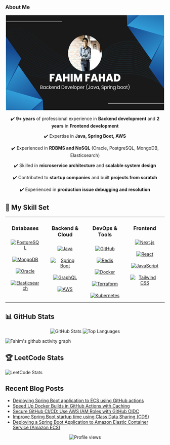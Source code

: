### About Me
<div align="center">
  <img src="https://github.com/fahimfahad92/fahimfahad92/blob/main/Fahim%20Fahad.png" alt="banner that says Fahim Fahad - Backend Developer" 
       width="500" height="300">
</div>

<div align="center">

✔️ **9+ years** of professional experience in **Backend development** and **2 years** in **Frontend development**

✔️ Expertise in **Java, Spring Boot, AWS**

✔️ Experienced in **RDBMS and NoSQL** (Oracle, PostgreSQL, MongoDB, Elasticsearch)

✔️ Skilled in **microservice architecture** and **scalable system design**

✔️ Contributed to **startup companies** and built **projects from scratch**

✔️ Experienced in **production issue debugging and resolution**

</div>  

## 💼 My Skill Set

<div align="center">
<table>
<tr>
  <!-- Databases -->
  <td valign="top" width="25%">
    <h3 align="center">Databases</h3>
    <div align="center">  
      <a href="https://www.postgresql.org/" target="_blank" title="PostgreSQL">
        <img style="margin: 10px" src="https://profilinator.rishav.dev/skills-assets/postgresql-original-wordmark.svg" alt="PostgreSQL" height="60" width="60" />
      </a>  
      <a href="https://www.mongodb.com/" target="_blank" title="MongoDB">
        <img style="margin: 10px" src="https://profilinator.rishav.dev/skills-assets/mongodb-original-wordmark.svg" alt="MongoDB" height="60" width="60" />
      </a>  
      <a href="https://www.oracle.com/database/" target="_blank" title="Oracle">
        <img style="margin: 10px" src="https://profilinator.rishav.dev/skills-assets/oracle-original.svg" alt="Oracle" height="60" width="60" />
      </a>  
      <a href="https://www.elastic.co/elasticsearch/" target="_blank" title="Elasticsearch">
        <img style="margin: 10px" src="https://profilinator.rishav.dev/skills-assets/elasticsearch.png" alt="Elasticsearch" height="60" width="60" />
      </a>  
    </div>
  </td>

  <!-- Backend & Cloud -->
  <td valign="top" width="25%">
    <h3 align="center">Backend & Cloud</h3>
    <div align="center">  
      <a href="https://www.java.com/" target="_blank" title="Java">
        <img style="margin: 10px" src="https://profilinator.rishav.dev/skills-assets/java-original-wordmark.svg" alt="Java" height="60" width="60" />
      </a>  
      <a href="https://spring.io/projects/spring-boot" target="_blank" title="Spring Boot">
        <img style="margin: 10px" src="https://profilinator.rishav.dev/skills-assets/springio-icon.svg" alt="Spring Boot" height="60" width="60" />
      </a>  
      <a href="https://graphql.org/" target="_blank" title="GraphQL">
        <img style="margin: 10px" src="https://profilinator.rishav.dev/skills-assets/graphql.png" alt="GraphQL" height="60" width="60" />
      </a>  
      <a href="https://aws.amazon.com/" target="_blank" title="AWS">
        <img style="margin: 10px" src="https://profilinator.rishav.dev/skills-assets/amazonwebservices-original-wordmark.svg" alt="AWS" height="60" width="60" />
      </a>  
    </div>
  </td>

  <!-- DevOps & Tools -->
  <td valign="top" width="25%">
    <h3 align="center">DevOps & Tools</h3>
    <div align="center">  
      <a href="https://github.com/" target="_blank" title="GitHub"> 
        <img style="margin: 10px" src="https://profilinator.rishav.dev/skills-assets/git-scm-icon.svg" alt="GitHub" height="60" width="60" /> 
      </a>
      <a href="https://redis.io/" target="_blank" title="Redis">
        <img style="margin: 10px" src="https://profilinator.rishav.dev/skills-assets/redis-original-wordmark.svg" alt="Redis" height="60" width="60" />
      </a>
      <a href="https://www.docker.com/" target="_blank" title="Docker">
        <img style="margin: 10px" src="https://profilinator.rishav.dev/skills-assets/docker-original-wordmark.svg" alt="Docker" height="60" width="60" />
      </a> 
      <a href="https://www.terraform.io/" target="_blank" title="Terraform">
        <img style="margin: 10px" src="https://profilinator.rishav.dev/skills-assets/terraformio-icon.svg" alt="Terraform" height="60" width="60" />
      </a>  
      <a href="https://kubernetes.io/" target="_blank" title="Kubernetes"> 
        <img style="margin: 10px" src="https://profilinator.rishav.dev/skills-assets/kubernetes-icon.svg" alt="Kubernetes" height="60" width="60" />
      </a>  
    </div>
  </td>

  <!-- Frontend -->
  <td valign="top" width="25%">
    <h3 align="center">Frontend</h3>
    <div align="center">  
      <a href="https://nextjs.org/" target="_blank" title="Next.js">
        <img style="margin: 10px" src="https://profilinator.rishav.dev/skills-assets/nextjs.png" alt="Next.js" height="60" width="60" />
      </a>  
      <a href="https://react.dev/" target="_blank" title="React">
        <img style="margin: 10px" src="https://profilinator.rishav.dev/skills-assets/react-original-wordmark.svg" alt="React" height="60" width="60" />
      </a>
      <a href="https://www.javascript.com/" target="_blank" title="JavaScript">
        <img style="margin: 10px" src="https://profilinator.rishav.dev/skills-assets/javascript-original.svg" alt="JavaScript" height="60" width="60" />
      </a>  
      <a href="https://www.tailwindcss.com/" target="_blank" title="Tailwind CSS">
        <img style="margin: 10px" src="https://profilinator.rishav.dev/skills-assets/tailwindcss.svg" alt="Tailwind CSS" height="60" width="60" />
      </a>  
    </div>
  </td>
</tr>
</table>
</div>

## 📊 GitHub Stats

<div align="center">
  <img src="https://github-readme-stats.vercel.app/api?username=fahimfahad92&show_icons=true&count_private=true&theme=radical" alt="GitHub Stats" width="45%" />
  <img src="https://github-readme-stats.vercel.app/api/top-langs/?username=fahimfahad92&layout=compact&count_private=true&theme=radical" alt="Top Languages" width="45%" />
</div>

<!-- Activity Graph -->
![Fahim's github activity graph](https://github-readme-activity-graph.vercel.app/graph?username=fahimfahad92&theme=react-dark&hide_border=true)

## 🏆 LeetCode Stats

![LeetCode Stats](https://leetcard.jacoblin.cool/fahimfahad?theme=dark&font=Karma&ext=contest)

## Recent Blog Posts  
<!-- BLOG-POST-LIST:START -->
- [Deploying Spring Boot application to ECS using GitHub actions](https://awstip.com/deploying-spring-boot-application-to-ecs-using-github-actions-76ab8b703567?source=rss-fd28ce5a235e------2)
- [Speed Up Docker Builds in GitHub Actions with Caching](https://medium.com/spring-boot/speed-up-docker-builds-in-github-actions-with-caching-f178cf12d5ba?source=rss-fd28ce5a235e------2)
- [Secure GitHub CI/CD: Use AWS IAM Roles with GitHub OIDC](https://medium.com/spring-boot/secure-github-ci-cd-use-aws-iam-roles-with-github-oidc-974090496850?source=rss-fd28ce5a235e------2)
- [Improve Spring Boot startup time using Class Data Sharing &lpar;CDS&rpar;](https://medium.com/spring-boot/improve-spring-boot-startup-time-using-class-data-sharing-cds-ce3ccb94a8c2?source=rss-fd28ce5a235e------2)
- [Deploying a Spring Boot Application to Amazon Elastic Container Service &lpar;Amazon ECS&rpar;](https://awstip.com/deploying-a-spring-boot-application-to-amazon-elastic-container-service-amazon-ecs-86ec409d2ace?source=rss-fd28ce5a235e------2)
<!-- BLOG-POST-LIST:END -->  

<div align="center">

![Profile views](https://komarev.com/ghpvc/?username=fahimfahad92&label=Profile%20views&color=0e75b6&style=flat)

</div>  